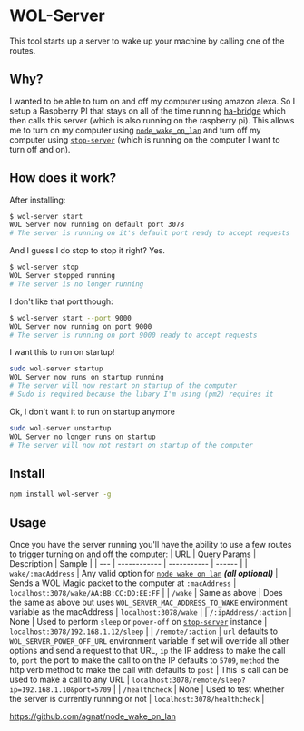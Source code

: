 # WOL-Server
This tool starts up a server to wake up your machine by calling one of the routes.

## Why?
I wanted to be able to turn on and off my computer using amazon alexa. So I setup a Raspberry PI that stays on all of the time running [ha-bridge](https://github.com/bwssytems/ha-bridge) which then calls this server (which is also running on the raspberry pi). This allows me to turn on my computer using [`node_wake_on_lan`](https://github.com/agnat/node_wake_on_lan) and turn off my computer using [`stop-server`](https://github.com/typicode/stop-server) (which is running on the computer I want to turn off and on).

## How does it work?

After installing:
```sh
$ wol-server start
WOL Server now running on default port 3078
# The server is running on it's default port ready to accept requests
```

And I guess I do stop to stop it right? Yes.
```sh
$ wol-server stop
WOL Server stopped running
# The server is no longer running
```

I don't like that port though:
```sh
$ wol-server start --port 9000
WOL Server now running on port 9000
# The server is running on port 9000 ready to accept requests
```

I want this to run on startup!
```sh
sudo wol-server startup
WOL Server now runs on startup running
# The server will now restart on startup of the computer
# Sudo is required because the libary I'm using (pm2) requires it
```

Ok, I don't want it to run on startup anymore
```sh
sudo wol-server unstartup
WOL Server no longer runs on startup
# The server will now not restart on startup of the computer
```

## Install
```sh
npm install wol-server -g
```

## Usage
Once you have the server running you'll have the ability to use a few routes to trigger turning on and off the computer:
| URL | Query Params | Description | Sample |
| --- | ------------ | ----------- | ------ |
| `wake/:macAddress` | Any valid option for [`node_wake_on_lan`](https://github.com/agnat/node_wake_on_lan) ***(all optional)*** | Sends a WOL Magic packet to the computer at `:macAddress` | `localhost:3078/wake/AA:BB:CC:DD:EE:FF` |
| `/wake` | Same as above | Does the same as above but uses `WOL_SERVER_MAC_ADDRESS_TO_WAKE` environment variable as the macAddress | `localhost:3078/wake` |
| `/:ipAddress/:action` | None | Used to perform `sleep` or `power-off` on [`stop-server`](https://github.com/typicode/stop-server) instance | `localhost:3078/192.168.1.12/sleep` |
| `/remote/:action` |  `url` defaults to `WOL_SERVER_POWER_OFF_URL` environment variable if set will override all other options and send a request to that URL, `ip` the IP address to make the call to, `port` the port to make the call to on the IP defaults to `5709`, `method` the http verb method to make the call with defaults to `post` | This is call can be used to make a call to any URL | `localhost:3078/remote/sleep?ip=192.168.1.10&port=5709` |
| `/healthcheck` | None | Used to test whether the server is currently running or not | `localhost:3078/healthcheck` |


https://github.com/agnat/node_wake_on_lan